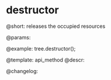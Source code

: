 destructor
=============

@short: releases the occupied resources


@params:




@example:
tree.destructor();


@template: api_method
@descr:





@changelog:


